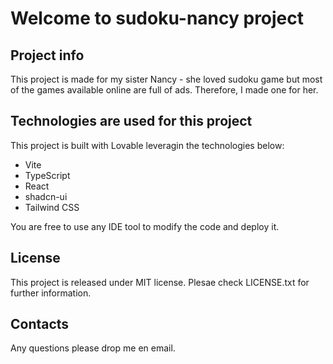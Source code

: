 # Welcome to sudoku-nancy project

## Project info

This project is made for my sister Nancy - she loved sudoku game but most of the games available online are full of ads. Therefore, I made one for her.

## Technologies are used for this project

This project is built with Lovable leveragin the technologies below:

- Vite
- TypeScript
- React
- shadcn-ui
- Tailwind CSS

You are free to use any IDE tool to modify the code and deploy it.

## License

This project is released under MIT license. Plesae check LICENSE.txt for further information.

## Contacts

Any questions please drop me en email.
